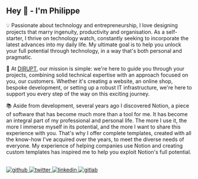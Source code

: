 ## Hey 👋 - I'm Philippe  

💡 Passionate about technology and entrepreneurship, I love designing projects that marry ingenuity, productivity and organisation. As a self-starter, I thrive on technology watch, constantly seeking to incorporate the latest advances into my daily life. My ultimate goal is to help you unlock your full potential through technology, in a way that's both personal and pragmatic.

🚀 At [DIRUPT](https://www.dirupt.com), our mission is simple: we're here to guide you through your projects, combining solid technical expertise with an approach focused on you, our customers. Whether it's creating a website, an online shop, bespoke development, or setting up a robust IT infrastructure, we're here to support you every step of the way on this exciting journey.

📚 Aside from development, several years ago I discovered Notion, a piece of software that has become much more than a tool for me. It has become an integral part of my professional and personal life. The more I use it, the more I immerse myself in its potential, and the more I want to share this experience with you. That's why I offer complete templates, created with all the know-how I've acquired over the years, to meet the diverse needs of everyone. My experience of helping companies use Notion and creating custom templates has inspired me to help you exploit Notion's full potential.

<br />
  
<a href="https://github.com/philippe-desplats" target="_blank">
<img src=https://img.shields.io/badge/github-%2324292e.svg?&style=for-the-badge&logo=github&logoColor=white alt=github style="margin-bottom: 12px;" />
</a>
<a href="https://twitter.com/Redek___" target="_blank">
<img src=https://img.shields.io/badge/twitter-%2300acee.svg?&style=for-the-badge&logo=twitter&logoColor=white alt=twitter style="margin-bottom: 12px;" />
</a>
<a href="https://linkedin.com/in/philippe-desplats" target="_blank">
<img src=https://img.shields.io/badge/linkedin-%231E77B5.svg?&style=for-the-badge&logo=linkedin&logoColor=white alt=linkedin style="margin-bottom: 12px;" />
</a>
<a href="https://gitlab.com/Philippe-Desplats" target="_blank">
<img src=https://img.shields.io/badge/gitlab-330F63.svg?&style=for-the-badge&logo=gitlab&logoColor=white alt=gitlab style="margin-bottom: 12px;" />
</a>  
